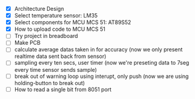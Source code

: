 - [x] Architecture Design
- [x] Select temperature sensor: LM35
- [x] Select components for MCU MCS 51: AT89S52
- [x] How to upload code to MCU MCS 51
- [ ] Try project in breadboard
- [ ] Make PCB
- [ ] calculate average datas taken in for accuracy	(now we only present realtime data sent back from sensor)
- [ ] sampling every ten secs, user timer (now we're preseting data to 7seg every time sensor sends sample) 
- [ ] break out of warning loop using interupt, only push (now we are using holding-button to break out)
- [ ] How to read a single bit from 8051 port
